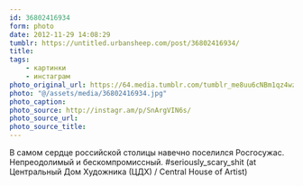 ```yaml
---
id: 36802416934
form: photo
date: 2012-11-29 14:08:29
tumblr: https://untitled.urbansheep.com/post/36802416934/
title:
tags:
    - картинки
    - инстаграм
photo_original_url: https://64.media.tumblr.com/tumblr_me8uu6cNBm1qz4wzio1_640.jpg
photo: "@/assets/media/36802416934.jpg"
photo_caption:
photo_source: http://instagr.am/p/SnArgVIN6s/
photo_source_url:
photo_source_title:
---
```


<p>В самом сердце российской столицы навечно поселился Росгосужас. Непреодолимый и бескомпромиссный. #seriously_scary_shit (at Центральный Дом Художника (ЦДХ) / Central House of Artist)</p>
